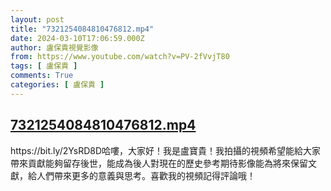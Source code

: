```yaml
---
layout: post
title: "7321254084810476812.mp4"
date: 2024-03-10T17:06:59.000Z
author: 盧保貴視覺影像
from: https://www.youtube.com/watch?v=PV-2fVvjT80
tags: [ 盧保貴 ]
comments: True
categories: [ 盧保貴 ]
---
```

<!--1710090419000-->
[7321254084810476812.mp4](https://www.youtube.com/watch?v=PV-2fVvjT80)
------

<div>
https://bit.ly/2YsRD8D哈嘍，大家好！我是盧寶貴！我拍攝的視頻希望能給大家帶來貢獻能夠留存後世，能成為後人對現在的歷史參考期待影像能為將來保留文獻，給人們帶來更多的意義與思考。喜歡我的視頻記得評論哦！
</div>
